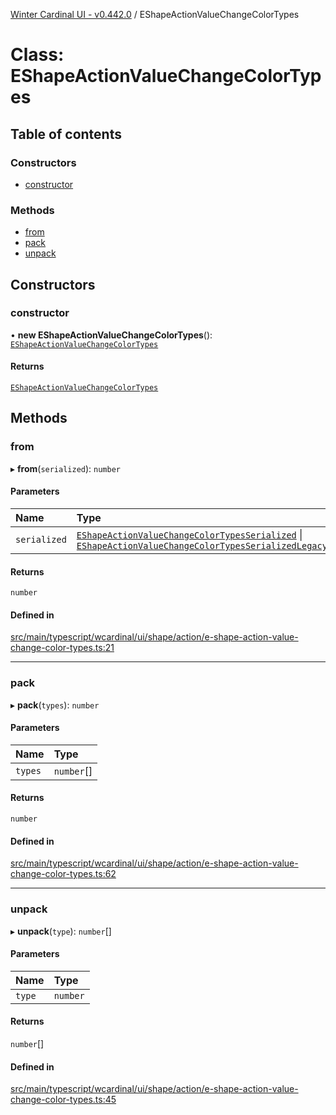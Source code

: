 [Winter Cardinal UI - v0.442.0](../index.md) / EShapeActionValueChangeColorTypes

# Class: EShapeActionValueChangeColorTypes

## Table of contents

### Constructors

- [constructor](EShapeActionValueChangeColorTypes.md#constructor)

### Methods

- [from](EShapeActionValueChangeColorTypes.md#from)
- [pack](EShapeActionValueChangeColorTypes.md#pack)
- [unpack](EShapeActionValueChangeColorTypes.md#unpack)

## Constructors

### constructor

• **new EShapeActionValueChangeColorTypes**(): [`EShapeActionValueChangeColorTypes`](EShapeActionValueChangeColorTypes.md)

#### Returns

[`EShapeActionValueChangeColorTypes`](EShapeActionValueChangeColorTypes.md)

## Methods

### from

▸ **from**(`serialized`): `number`

#### Parameters

| Name | Type |
| :------ | :------ |
| `serialized` | [`EShapeActionValueChangeColorTypesSerialized`](../interfaces/EShapeActionValueChangeColorTypesSerialized.md) \| [`EShapeActionValueChangeColorTypesSerializedLegacy`](../interfaces/EShapeActionValueChangeColorTypesSerializedLegacy.md) |

#### Returns

`number`

#### Defined in

[src/main/typescript/wcardinal/ui/shape/action/e-shape-action-value-change-color-types.ts:21](https://github.com/winter-cardinal/winter-cardinal-ui/blob/v0.442.0/src/main/typescript/wcardinal/ui/shape/action/e-shape-action-value-change-color-types.ts#L21)

___

### pack

▸ **pack**(`types`): `number`

#### Parameters

| Name | Type |
| :------ | :------ |
| `types` | `number`[] |

#### Returns

`number`

#### Defined in

[src/main/typescript/wcardinal/ui/shape/action/e-shape-action-value-change-color-types.ts:62](https://github.com/winter-cardinal/winter-cardinal-ui/blob/v0.442.0/src/main/typescript/wcardinal/ui/shape/action/e-shape-action-value-change-color-types.ts#L62)

___

### unpack

▸ **unpack**(`type`): `number`[]

#### Parameters

| Name | Type |
| :------ | :------ |
| `type` | `number` |

#### Returns

`number`[]

#### Defined in

[src/main/typescript/wcardinal/ui/shape/action/e-shape-action-value-change-color-types.ts:45](https://github.com/winter-cardinal/winter-cardinal-ui/blob/v0.442.0/src/main/typescript/wcardinal/ui/shape/action/e-shape-action-value-change-color-types.ts#L45)
